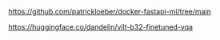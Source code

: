 https://github.com/patrickloeber/docker-fastapi-ml/tree/main

https://huggingface.co/dandelin/vilt-b32-finetuned-vqa